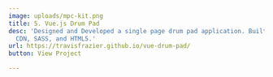 ```yaml
---
image: uploads/mpc-kit.png
title: 5. Vue.js Drum Pad
desc: 'Designed and Developed a single page drum pad application. Built with: Vue.js
  CDN, SASS, and HTML5.'
url: https://travisfrazier.github.io/vue-drum-pad/
button: View Project

---
```

